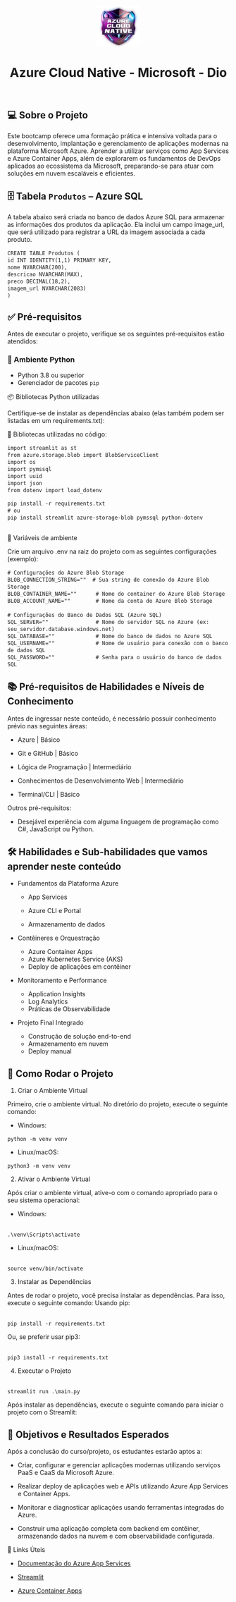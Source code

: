 <!--START_SECTION:header-->
<div align="center">
  <p align="center">
    <img 
      alt="DIO Education" 
      src="./assets/AzureCloudnative.webp" 
      width="100px" 
    />
    <h1>Azure Cloud Native - Microsoft - Dio</h1>
  </p>
</div>
<!--END_SECTION:header-->

<br/>

## 💻 Sobre o Projeto

Este bootcamp oferece uma formação prática e intensiva voltada para o desenvolvimento, implantação e gerenciamento de aplicações modernas na plataforma Microsoft Azure. Aprender a utilizar serviços como App Services e Azure Container Apps, além de explorarem os fundamentos de DevOps aplicados ao ecossistema da Microsoft, preparando-se para atuar com soluções em nuvem escaláveis e eficientes.

## 🗄️ Tabela `Produtos` – Azure SQL

A tabela abaixo será criada no banco de dados Azure SQL para armazenar as informações dos produtos da aplicação. Ela inclui um campo image_url, que será utilizado para registrar a URL da imagem associada a cada produto.

```
CREATE TABLE Produtos (
id INT IDENTITY(1,1) PRIMARY KEY,
nome NVARCHAR(200),
descricao NVARCHAR(MAX),
preco DECIMAL(18,2),
imagem_url NVARCHAR(2083)
)
```

## ✅ Pré-requisitos

Antes de executar o projeto, verifique se os seguintes pré-requisitos estão atendidos:

### 🐍 Ambiente Python

- Python 3.8 ou superior
- Gerenciador de pacotes `pip`

📦 Bibliotecas Python utilizadas

Certifique-se de instalar as dependências abaixo (elas também podem ser listadas em um requirements.txt):

🧩 Bibliotecas utilizadas no código:

```
import streamlit as st
from azure.storage.blob import BlobServiceClient
import os
import pymssql
import uuid
import json
from dotenv import load_dotenv
```

```
pip install -r requirements.txt
# ou
pip install streamlit azure-storage-blob pymssql python-dotenv


```

📁 Variáveis de ambiente

Crie um arquivo .env na raiz do projeto com as seguintes configurações (exemplo):

```
# Configurações do Azure Blob Storage
BLOB_CONNECTION_STRING=""  # Sua string de conexão do Azure Blob Storage
BLOB_CONTAINER_NAME=""      # Nome do container do Azure Blob Storage
BLOB_ACCOUNT_NAME=""        # Nome da conta do Azure Blob Storage

# Configurações do Banco de Dados SQL (Azure SQL)
SQL_SERVER=""               # Nome do servidor SQL no Azure (ex: seu_servidor.database.windows.net)
SQL_DATABASE=""             # Nome do banco de dados no Azure SQL
SQL_USERNAME=""             # Nome de usuário para conexão com o banco de dados SQL
SQL_PASSWORD=""             # Senha para o usuário do banco de dados SQL

```

## 📚 Pré-requisitos de Habilidades e Níveis de Conhecimento

Antes de ingressar neste conteúdo, é necessário possuir conhecimento prévio nas seguintes áreas:

- Azure | Básico

- Git e GitHub | Básico

- Lógica de Programação | Intermediário

- Conhecimentos de Desenvolvimento Web | Intermediário

- Terminal/CLI | Básico

Outros pré-requisitos:

- Desejável experiência com alguma linguagem de programação como C#, JavaScript ou Python.

## 🛠️ Habilidades e Sub-habilidades que vamos aprender neste conteúdo

- Fundamentos da Plataforma Azure

  - App Services

  - Azure CLI e Portal

  - Armazenamento de dados

- Contêineres e Orquestração

  - Azure Container Apps
  - Azure Kubernetes Service (AKS)
  - Deploy de aplicações em contêiner

- Monitoramento e Performance

  - Application Insights
  - Log Analytics
  - Práticas de Observabilidade

- Projeto Final Integrado
  - Construção de solução end-to-end
  - Armazenamento em nuvem
  - Deploy manual

## 🚀 Como Rodar o Projeto

1. Criar o Ambiente Virtual

Primeiro, crie o ambiente virtual. No diretório do projeto, execute o seguinte comando:

- Windows:

```
python -m venv venv
```

- Linux/macOS:

```
python3 -m venv venv

```

2. Ativar o Ambiente Virtual

Após criar o ambiente virtual, ative-o com o comando apropriado para o seu sistema operacional:

- Windows:

```

.\venv\Scripts\activate

```

- Linux/macOS:

```

source venv/bin/activate

```

3. Instalar as Dependências

Antes de rodar o projeto, você precisa instalar as dependências. Para isso, execute o seguinte comando:
Usando pip:

```

pip install -r requirements.txt

```

Ou, se preferir usar pip3:

```

pip3 install -r requirements.txt

```

4. Executar o Projeto

```

streamlit run .\main.py

```

Após instalar as dependências, execute o seguinte comando para iniciar o projeto com o Streamlit:

## 🎯 Objetivos e Resultados Esperados

Após a conclusão do curso/projeto, os estudantes estarão aptos a:

- Criar, configurar e gerenciar aplicações modernas utilizando serviços PaaS e CaaS da Microsoft Azure.

- Realizar deploy de aplicações web e APIs utilizando Azure App Services e Container Apps.

- Monitorar e diagnosticar aplicações usando ferramentas integradas do Azure.

- Construir uma aplicação completa com backend em contêiner, armazenando dados na nuvem e com observabilidade configurada.

🔗 Links Úteis

- [Documentação do Azure App Services](https://learn.microsoft.com/azure/app-service/)

- [Streamlit](https://streamlit.io/)

- [Azure Container Apps](https://learn.microsoft.com/azure/container-apps/)
